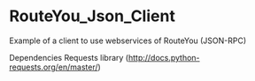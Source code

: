# RouteYou_Json_Client
Example of a client to use webservices of RouteYou (JSON-RPC)

Dependencies
Requests library (http://docs.python-requests.org/en/master/)
